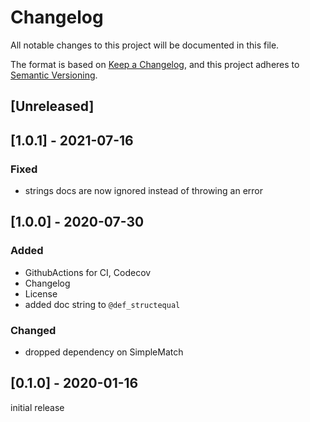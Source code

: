 # Changelog
All notable changes to this project will be documented in this file.

The format is based on [Keep a Changelog](https://keepachangelog.com/en/1.0.0/),
and this project adheres to [Semantic Versioning](https://semver.org/spec/v2.0.0.html).

## [Unreleased]

## [1.0.1] - 2021-07-16
### Fixed
- strings docs are now ignored instead of throwing an error

## [1.0.0] - 2020-07-30
### Added
- GithubActions for CI, Codecov
- Changelog
- License
- added doc string to `@def_structequal`
### Changed
- dropped dependency on SimpleMatch

## [0.1.0] - 2020-01-16
initial release
